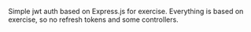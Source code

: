 Simple jwt auth based on Express.js for exercise.
Everything is based on exercise, so no refresh tokens and some controllers.
